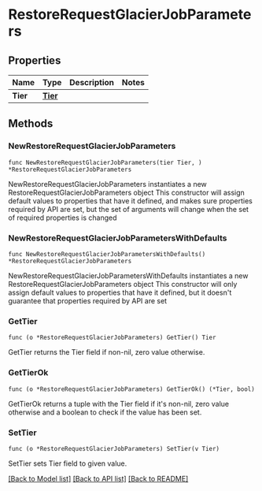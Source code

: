 # RestoreRequestGlacierJobParameters

## Properties

Name | Type | Description | Notes
------------ | ------------- | ------------- | -------------
**Tier** | [**Tier**](Tier.md) |  | 

## Methods

### NewRestoreRequestGlacierJobParameters

`func NewRestoreRequestGlacierJobParameters(tier Tier, ) *RestoreRequestGlacierJobParameters`

NewRestoreRequestGlacierJobParameters instantiates a new RestoreRequestGlacierJobParameters object
This constructor will assign default values to properties that have it defined,
and makes sure properties required by API are set, but the set of arguments
will change when the set of required properties is changed

### NewRestoreRequestGlacierJobParametersWithDefaults

`func NewRestoreRequestGlacierJobParametersWithDefaults() *RestoreRequestGlacierJobParameters`

NewRestoreRequestGlacierJobParametersWithDefaults instantiates a new RestoreRequestGlacierJobParameters object
This constructor will only assign default values to properties that have it defined,
but it doesn't guarantee that properties required by API are set

### GetTier

`func (o *RestoreRequestGlacierJobParameters) GetTier() Tier`

GetTier returns the Tier field if non-nil, zero value otherwise.

### GetTierOk

`func (o *RestoreRequestGlacierJobParameters) GetTierOk() (*Tier, bool)`

GetTierOk returns a tuple with the Tier field if it's non-nil, zero value otherwise
and a boolean to check if the value has been set.

### SetTier

`func (o *RestoreRequestGlacierJobParameters) SetTier(v Tier)`

SetTier sets Tier field to given value.



[[Back to Model list]](../README.md#documentation-for-models) [[Back to API list]](../README.md#documentation-for-api-endpoints) [[Back to README]](../README.md)


